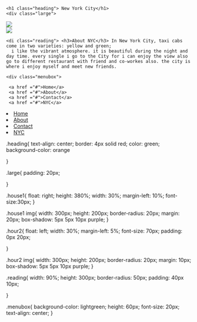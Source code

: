 <!DOCTYPE html>
<html lang="en" dir="ltr"
<head>

  <meta charset="UTF-8">
<!--<<meta name="description:" content="Free web tutorials">
    <meta name="keywords" content="HTML, CSS Javascript">
    < meta name="author" content="John Doe">-->
    <meta name="viewport" content="width=device-width, initial-scale=1.0">
    <link rel="stylesheet" href="thee.css">

  </head>



  <body>

    <h1 class="heading"> New York City</h1>
    <div class="large">

  <div class="house1">
<img class="tcar" src= "tcar.jpg"></img>
</div>
<div class="hour2">
<img class="city" src="city.jpg"></img>
</div>


    <di class="reading"> <h3>About NYC</h3> In New York City, taxi cabs come in two varieties: yellow and green;
      i like the vibrant atmosphere. it is beautiful during the night and day time. every single i go to the City for i can enjoy the view also go to different restaurant with friend and co-workes also. the city is where i enjoy myself and meet new friends.
</div>

</div>


  <div class = "tab">

    <div class="menubox">

     <a href ="#">Home</a>
     <a href ="#">About</a>
     <a href ="#">Contact</a>
     <a href ="#">NYC</a>
  </div>

<u1>

<li><a href ="">Home</a></li>
<li><a href ="">About</a></li>
<li><a href ="">Contact</a></li>
<li><a href ="">NYC</a></li>

</u1>


</div>
</body>
</html>



.heading{
  text-align: center;
  border: 4px solid red; color: green; background-color: orange

}

.large{
  padding: 20px;

}

.house1{
  float: right;
  height: 380%;
  width: 30%;
  margin-left: 10%;
font-size:30px;
}

.house1 img{
  width: 300px;
  height: 200px;
border-radius: 20px;
margin: 20px;
box-shadow: 5px 5px 10px purple;
}


.hour2{
  float: left;
  width: 30%;
  margin-left: 5%;
  font-size: 70px;
  padding: 0px 20px;

}

.hour2 img{
  width: 300px;
height: 200px;
border-radius: 20px;
margin: 10px;
box-shadow: 5px 5px 10px purple;
}

.reading{
  width: 90%;
height: 300px;
border-radius: 50px;
padding: 40px 10px;

}

.menubox{
  background-color: lightgreen;
  height: 60px;
  font-size: 20px;
  text-align: center;
}
